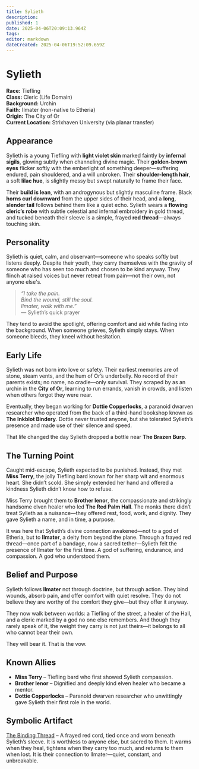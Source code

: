 ```yaml
---
title: Sylieth
description: 
published: 1
date: 2025-04-06T20:09:13.964Z
tags: 
editor: markdown
dateCreated: 2025-04-06T19:52:09.659Z
---
```


# Sylieth

**Race:** Tiefling  
**Class:** Cleric (Life Domain)  
**Background:** Urchin  
**Faith:** Ilmater (non-native to Etheria)  
**Origin:** The City of Or  
**Current Location:** Strixhaven University (via planar transfer)  

## Appearance

Sylieth is a young Tiefling with **light violet skin** marked faintly by **infernal sigils**, glowing subtly when channeling divine magic. Their **golden-brown eyes** flicker softly with the emberlight of something deeper—suffering endured, pain shouldered, and a will unbroken. Their **shoulder-length hair**, a soft **lilac hue**, is slightly messy but swept naturally to frame their face. 

Their **build is lean**, with an androgynous but slightly masculine frame. Black **horns curl downward** from the upper sides of their head, and a **long, slender tail** follows behind them like a quiet echo. Sylieth wears a **flowing cleric’s robe** with subtle celestial and infernal embroidery in gold thread, and tucked beneath their sleeve is a simple, frayed **red thread**—always touching skin.

## Personality

Sylieth is quiet, calm, and observant—someone who speaks softly but listens deeply. Despite their youth, they carry themselves with the gravity of someone who has seen too much and chosen to be kind anyway. They flinch at raised voices but never retreat from pain—not their own, not anyone else's.

> *“I take the pain.  
> Bind the wound, still the soul.  
> Ilmater, walk with me.”*  
> — Sylieth’s quick prayer

They tend to avoid the spotlight, offering comfort and aid while fading into the background. When someone grieves, Sylieth simply stays. When someone bleeds, they kneel without hesitation.


## Early Life

Sylieth was not born into love or safety. Their earliest memories are of stone, steam vents, and the hum of Or’s underbelly. No record of their parents exists; no name, no cradle—only survival. They scraped by as an urchin in the **City of Or**, learning to run errands, vanish in crowds, and listen when others forgot they were near.

Eventually, they began working for **Dottie Copperlocks**, a paranoid dwarven researcher who operated from the back of a third-hand bookshop known as **The Inkblot Bindery**. Dottie never trusted anyone, but she tolerated Sylieth’s presence and made use of their silence and speed.

That life changed the day Sylieth dropped a bottle near **The Brazen Burp**.

## The Turning Point

Caught mid-escape, Sylieth expected to be punished. Instead, they met **Miss Terry**, the jolly Tiefling bard known for her sharp wit and enormous heart. She didn’t scold. She simply extended her hand and offered a kindness Sylieth didn’t know how to refuse.

Miss Terry brought them to **Brother Ienor**, the compassionate and strikingly handsome elven healer who led **The Red Palm Hall**. The monks there didn’t treat Sylieth as a nuisance—they offered rest, food, work, and dignity. They gave Sylieth a name, and in time, a purpose.

It was here that Sylieth’s divine connection awakened—not to a god of Etheria, but to **Ilmater**, a deity from beyond the plane. Through a frayed red thread—once part of a bandage, now a sacred tether—Sylieth felt the presence of Ilmater for the first time. A god of suffering, endurance, and compassion. A god who understood them.

## Belief and Purpose

Sylieth follows **Ilmater** not through doctrine, but through action. They bind wounds, absorb pain, and offer comfort with quiet resolve. They do not believe they are worthy of the comfort they give—but they offer it anyway.

They now walk between worlds: a Tiefling of the street, a healer of the Hall, and a cleric marked by a god no one else remembers. And though they rarely speak of it, the weight they carry is not just theirs—it belongs to all who cannot bear their own.

They will bear it. That is the vow.

## Known Allies

- **Miss Terry** – Tiefling bard who first showed Sylieth compassion.  
- **Brother Ienor** – Dignified and deeply kind elven healer who became a mentor.  
- **Dottie Copperlocks** – Paranoid dwarven researcher who unwittingly gave Sylieth their first role in the world.

## Symbolic Artifact

[The Binding Thread](/being/character/sylieth/the-binding-thread) – A frayed red cord, tied once and worn beneath Sylieth’s sleeve. It is worthless to anyone else, but sacred to them. It warms when they heal, tightens when they carry too much, and returns to them when lost. It is their connection to Ilmater—quiet, constant, and unbreakable.

